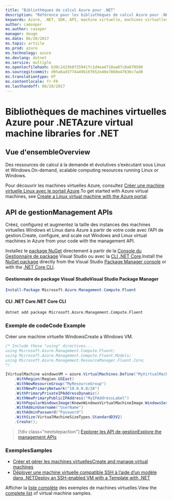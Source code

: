```yaml
---
title: "Bibliothèques de calcul Azure pour .NET"
description: "Référence pour les bibliothèques de calcul Azure pour .NET"
keywords: Azure, .NET, SDK, API, machine virtuelle, machines virtuelles, calcul
author: camsoper
ms.author: casoper
manager: douge
ms.date: 06/20/2017
ms.topic: article
ms.prod: azure
ms.technology: azure
ms.devlang: dotnet
ms.service: multiple
ms.openlocfilehash: b30c1433b8f25941fc1d4ea4718aa07c0a870580
ms.sourcegitcommit: d95a6ad3774a49b16f652e40e7860e47636c7ad0
ms.translationtype: HT
ms.contentlocale: fr-FR
ms.lasthandoff: 08/28/2017
---
```

# <a name="azure-virtual-machine-libraries-for-net"></a><span data-ttu-id="be186-104">Bibliothèques de machines virtuelles Azure pour .NET</span><span class="sxs-lookup"><span data-stu-id="be186-104">Azure virtual machine libraries for .NET</span></span>

## <a name="overview"></a><span data-ttu-id="be186-105">Vue d'ensemble</span><span class="sxs-lookup"><span data-stu-id="be186-105">Overview</span></span>

<span data-ttu-id="be186-106">Des ressources de calcul à la demande et évolutives s’exécutant sous Linux et Windows.</span><span class="sxs-lookup"><span data-stu-id="be186-106">On-demand, scalable computing resources running Linux or Windows.</span></span>

<span data-ttu-id="be186-107">Pour découvrir les machines virtuelles Azure, consultez [Créer une machine virtuelle Linux avec le portail Azure](https://review.docs.microsoft.com/en-us/azure/virtual-machines/linux/quick-create-portal).</span><span class="sxs-lookup"><span data-stu-id="be186-107">To get started with Azure virtual machines, see [Create a Linux virtual machine with the Azure portal](https://review.docs.microsoft.com/en-us/azure/virtual-machines/linux/quick-create-portal).</span></span>

## <a name="management-apis"></a><span data-ttu-id="be186-108">API de gestion</span><span class="sxs-lookup"><span data-stu-id="be186-108">Management APIs</span></span>

<span data-ttu-id="be186-109">Créez, configurez et augmentez la taille des instances des machines virtuelles Windows et Linux dans Azure à partir de votre code avec l’API de gestion.</span><span class="sxs-lookup"><span data-stu-id="be186-109">Create, configure, and scale out Windows and Linux virtual machines in Azure from your code with the management API.</span></span>

<span data-ttu-id="be186-110">Installez le [package NuGet](https://www.nuget.org/packages/Microsoft.Azure.Management.Compute.Fluent) directement à partir de la [Console du Gestionnaire de package][PackageManager] Visual Studio ou avec la [CLI .NET Core][DotNetCLI].</span><span class="sxs-lookup"><span data-stu-id="be186-110">Install the [NuGet package](https://www.nuget.org/packages/Microsoft.Azure.Management.Compute.Fluent) directly from the Visual Studio [Package Manager console][PackageManager] or with the [.NET Core CLI][DotNetCLI].</span></span>

#### <a name="visual-studio-package-manager"></a><span data-ttu-id="be186-111">Gestionnaire de package Visual Studio</span><span class="sxs-lookup"><span data-stu-id="be186-111">Visual Studio Package Manager</span></span>

```powershell
Install-Package Microsoft.Azure.Management.Compute.Fluent
```

#### <a name="net-core-cli"></a><span data-ttu-id="be186-112">CLI .NET Core</span><span class="sxs-lookup"><span data-stu-id="be186-112">.NET Core CLI</span></span>

```bash
dotnet add package Microsoft.Azure.Management.Compute.Fluent
```

### <a name="code-example"></a><span data-ttu-id="be186-113">Exemple de code</span><span class="sxs-lookup"><span data-stu-id="be186-113">Code Example</span></span>

<span data-ttu-id="be186-114">Créer une machine virtuelle Windows</span><span class="sxs-lookup"><span data-stu-id="be186-114">Create a Windows VM.</span></span>

```csharp
/* Include these "using" directives...
using Microsoft.Azure.Management.Compute.Fluent;
using Microsoft.Azure.Management.Compute.Fluent.Models;
using Microsoft.Azure.Management.ResourceManager.Fluent.Core;
*/

IVirtualMachine windowsVM = azure.VirtualMachines.Define("MyVirtualMachine")
    .WithRegion(Region.USEast)
    .WithNewResourceGroup("MyResourceGroup")
    .WithNewPrimaryNetwork("10.0.0.0/28")
    .WithPrimaryPrivateIPAddressDynamic()
    .WithNewPrimaryPublicIPAddress("MyIPAddressLabel")
    .WithPopularWindowsImage(KnownWindowsVirtualMachineImage.WindowsServer2012R2Datacenter)
    .WithAdminUsername("UserName")
    .WithAdminPassword("Password")
    .WithSize(VirtualMachineSizeTypes.StandardD3V2)
    .Create();
```

> [!div class="nextstepaction"]
> [<span data-ttu-id="be186-115">Explorer les API de gestion</span><span class="sxs-lookup"><span data-stu-id="be186-115">Explore the management APIs</span></span>](https://review.docs.microsoft.com/en-us/dotnet/api/overview/azure/virtualmachines/management?view=azure-dotnet)

### <a name="samples"></a><span data-ttu-id="be186-116">Exemples</span><span class="sxs-lookup"><span data-stu-id="be186-116">Samples</span></span>

* [<span data-ttu-id="be186-117">Créer et gérer les machines virtuelles</span><span class="sxs-lookup"><span data-stu-id="be186-117">Create and manage virtual machines</span></span>](/dotnet/azure/dotnet-sdk-azure-virtual-machine-samples)
* [<span data-ttu-id="be186-118">Déployer une machine virtuelle compatible SSH à l’aide d’un modèle dans .NET</span><span class="sxs-lookup"><span data-stu-id="be186-118">Deploy an SSH-enabled VM with a Template with .NET</span></span>](https://azure.microsoft.com/en-us/resources/samples/resource-manager-dotnet-template-deployment/)

<span data-ttu-id="be186-119">Afficher la [liste complète](https://azure.microsoft.com/en-us/resources/samples/?platform=dotnet&term=VM) des exemples de machines virtuelles.</span><span class="sxs-lookup"><span data-stu-id="be186-119">View the [complete list](https://azure.microsoft.com/en-us/resources/samples/?platform=dotnet&term=VM) of virtual machine samples.</span></span>

[PackageManager]: https://docs.microsoft.com/nuget/tools/package-manager-console
[DotNetCLI]: https://docs.microsoft.com/en-us/dotnet/core/tools/dotnet-add-package

